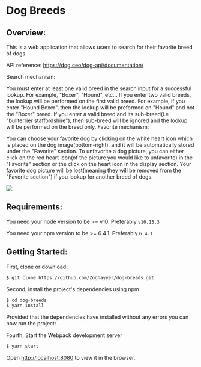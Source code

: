 # Dog Breeds

## Overview:
This is a web application that allows users to search for their favorite breed of dogs.

API reference: https://dog.ceo/dog-api/documentation/

Search mechanism:

You must enter at least one valid breed in the search input for a successful lookup. For example, "Boxer", "Hound", etc...
If you enter two valid breeds, the lookup will be performed on the first valid breed. For example, if you enter "Hound Boxer", then the lookup will be preformed on "Hound" and not the "Boxer" breed.
If you enter a valid breed and its sub-breed(i.e "bullterrier staffordshire"), then sub-breed will be ignored and the lookup will be performed on the breed only.
Favorite mechanism:

You can choose your favorite dog by clicking on the white heart icon which is placed on the dog image(bottom-right), and it will be automatically stored under the "Favorite" section.
To unfavorite a dog picture, you can either click on the red heart icon(of the picture you would like to unfavorite) in the "Favorite" section or the click on the heart icon in the display section.
Your favorite dog picture will be lost(meaning they will be removed from the "Favorite section") if you lookup for another breed of dogs.

![](src/assets/icons/dog-breeds.png)

## Requirements:

You need your node version to be >= v10. Preferably `v10.15.3`

You need your npm version to be >= 6.4.1. Preferably `6.4.1`

## Getting Started:

First, clone or download:

```bash
$ git clone https://github.com/Zoghayyer/dog-breads.git
```
Second, install the project's dependencies using npm

```bash
$ cd dog-breeds
$ yarn install
```
Provided that the dependencies have installed without any errors you can now run the project:

Fourth, Start the Webpack development server
```bash
$ yarn start
```

Open [http://localhost:8080](http://localhost:8080) to view it in the browser.
